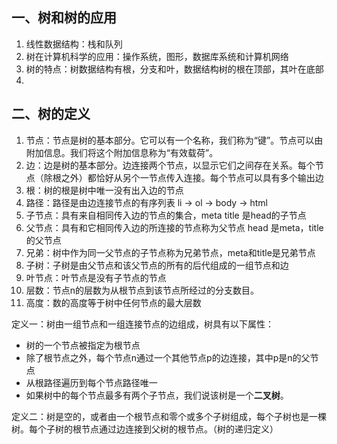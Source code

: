 ## 一、树和树的应用

1. 线性数据结构：栈和队列
2. 树在计算机科学的应用：操作系统，图形，数据库系统和计算机网络
3. 树的特点：树数据结构有根，分支和叶，数据结构树的根在顶部，其叶在底部
4. 

## 二、树的定义

1. 节点：节点是树的基本部分。它可以有一个名称，我们称为“键”。节点可以由附加信息。我们将这个附加信息称为“有效载荷”。
2. 边：边是树的基本部分。边连接两个节点，以显示它们之间存在关系。每个节点（除根之外）都恰好从另个一节点传入连接。每个节点可以具有多个输出边
3. 根：树的根是树中唯一没有出入边的节点
4. 路径：路径是由边连接节点的有序列表  li -> ol -> body -> html
5. 子节点：具有来自相同传入边的节点的集合，meta title 是head的子节点
6. 父节点：具有和它相同传入边的所连接的节点称为父节点  head 是meta，title的父节点
7. 兄弟：树中作为同一父节点的子节点称为兄弟节点，meta和title是兄弟节点
8. 子树：子树是由父节点和该父节点的所有的后代组成的一组节点和边
9. 叶节点：叶节点是没有子节点的节点
10. 层数：节点n的层数为从根节点到该节点所经过的分支数目。
11. 高度：数的高度等于树中任何节点的最大层数



定义一：树由一组节点和一组连接节点的边组成，树具有以下属性：

+ 树的一个节点被指定为根节点
+ 除了根节点之外，每个节点n通过一个其他节点p的边连接，其中p是n的父节点
+ 从根路径遍历到每个节点路径唯一
+ 如果树中的每个节点最多有两个子节点，我们说该树是一个**二叉树**。

定义二：树是空的，或者由一个根节点和零个或多个子树组成，每个子树也是一棵树。每个子树的根节点通过边连接到父树的根节点。（树的递归定义）


























